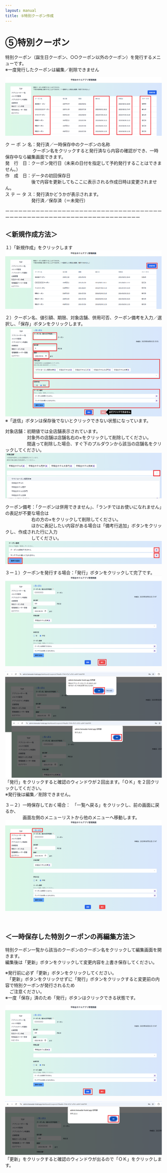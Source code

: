 ```yaml
---
layout: manual
title: ⑤特別クーポン作成
---
```


# ⑤特別クーポン
特別クーポン（誕生日クーポン、○○クーポン以外のクーポン）を発行するメニューです。<br>
※一度発行したクーポンは編集／削除できません<br>

![特別クーポン.png](./coupon/特別クーポン.png)

ク ー ポ ン 名：発行済／一時保存中のクーポンの名称<br>　
　　　　　クーポン名をクリックすると発行済なら内容の確認ができ、一時保存中なら編集画面できます。<br>
発　行　日：クーポン発行日（未来の日付を指定して予約発行することはできません。）<br>
作　成　日：データの初回保存日<br>
　　　　　　後で内容を更新してもここに表示される作成日時は変更されません。<br>
ス テ ー タ ス：発行済かどうかが表示されます。<br>
　　　　　　発行済／保存済（＝未発行）<br>

ーーーーーーーーーーーーーーーーーーーーーーーーーーーーーーーーーーーーーーーーーーーーーーーーーーーーーーーーーーーーーーーーーーー<br>

## ＜新規作成方法＞<br>

１）「新規作成」をクリックします<br>
![特別クーポンー新規作成①.png](./coupon/特別クーポンー新規作成①.png)

２）クーポン名、値引額、期限、対象店舗、併用可否、クーポン備考を入力／選択し、「保存」ボタンをクリックします。
![特別クーポンー新規作成②.png](./coupon/特別クーポンー新規作成②.png)
※「送信」ボタンは保存後でないとクリックできない状態になっています。<br>

対象店舗：初期値では全店舗表示されています。<br>
　　　　　対象外の店舗は店舗名右の×をクリックして削除してください。<br>
　　　　　間違って削除した場合、すぐ下のプルダウンから該当の店舗名をクリックしてください。<br>
![特別クーポンー新規作成（対象店舗）.png](./coupon/特別クーポンー新規作成（対象店舗）.png)

クーポン備考：「クーポンは併用できません」、「ランチではお使いになれません」の表記が不要な場合は<br>
　　　　　　右の方の×をクリックして削除してください。<br>
　　　　　　ほかに表記したい内容がある場合は「備考行追加」ボタンをクリックし、作成された行に入力<br>
　　　　　　してください。
![特別クーポンー新規作成（備考）.png](./coupon/特別クーポンー新規作成（備考）.png)<br>

３ー１）クーポンを発行する場合：「発行」ボタンをクリックして完了です。<br>
![特別クーポンー新規作成（発行）.png](./coupon/特別クーポンー新規作成（発行）.png)

![特別クーポンー新規作成（発行）②.png](./coupon/特別クーポンー新規作成（発行）②.png)
「発行」をクリックすると確認のウィンドウが２回出ます。「ＯＫ」を２回クリックしてください。<br>
※発行後は編集／削除できません。

３－２）一時保存しておく場合：　「一覧へ戻る」をクリックし、前の画面に戻るか、<br>
  　　　　画面左側のメニューリストから他のメニューへ移動します。<br>
![特別クーポンー新規作成（一時保存）.png](./coupon/特別クーポンー新規作成（一時保存）.png)
<br>
<br>
<br>
## ＜一時保存した特別クーポンの再編集方法＞<br>

特別クーポン一覧から該当のクーポンのクーポン名をクリックして編集画面を開きます。 <br>
編集後は「更新」ボタンをクリックして変更内容を上書き保存してください。<br>

※発行前に必ず「更新」ボタンをクリックしてください。<br> 
　「更新」ボタンをクリックせずに「発行」ボタンをクリックすると変更前の内容で特別クーポンが発行されるため<br>
　ご注意ください。<br>
※一度「保存」済のため「発行」ボタンはクリックできる状態です。<br>

![特別クーポンー再編集.png](./coupon/特別クーポンー再編集.png)

![特別クーポンー再編集②.png](./coupon/特別クーポンー再編集②.png)
「更新」をクリックすると確認のウィンドウが出るので「ＯＫ」をクリックします。